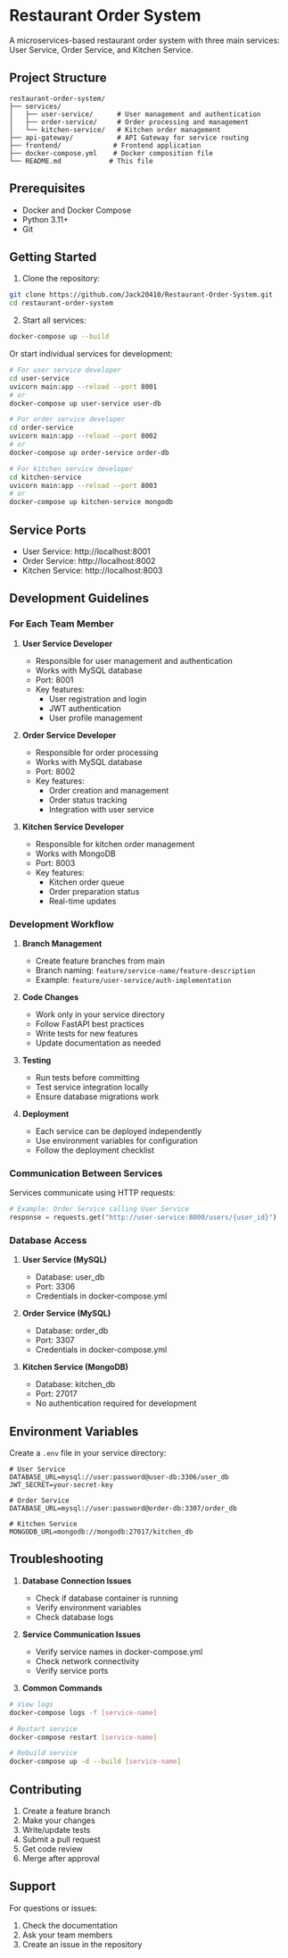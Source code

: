 # Restaurant Order System

A microservices-based restaurant order system with three main services: User Service, Order Service, and Kitchen Service.

## Project Structure

```
restaurant-order-system/
├── services/
│   ├── user-service/      # User management and authentication
│   ├── order-service/     # Order processing and management
│   └── kitchen-service/   # Kitchen order management
├── api-gateway/           # API Gateway for service routing
├── frontend/             # Frontend application
├── docker-compose.yml    # Docker composition file
└── README.md            # This file
```

## Prerequisites

- Docker and Docker Compose
- Python 3.11+
- Git

## Getting Started

1. Clone the repository:
```bash
git clone https://github.com/Jack20410/Restaurant-Order-System.git
cd restaurant-order-system
```

2. Start all services:
```bash
docker-compose up --build
```

Or start individual services for development:

```bash
# For user service developer 
cd user-service
uvicorn main:app --reload --port 8001
# or
docker-compose up user-service user-db

# For order service developer
cd order-service
uvicorn main:app --reload --port 8002
# or
docker-compose up order-service order-db

# For kitchen service developer
cd kitchen-service
uvicorn main:app --reload --port 8003
# or
docker-compose up kitchen-service mongodb
```

## Service Ports

- User Service: http://localhost:8001
- Order Service: http://localhost:8002
- Kitchen Service: http://localhost:8003

## Development Guidelines

### For Each Team Member

1. **User Service Developer**
   - Responsible for user management and authentication
   - Works with MySQL database
   - Port: 8001
   - Key features:
     - User registration and login
     - JWT authentication
     - User profile management

2. **Order Service Developer**
   - Responsible for order processing
   - Works with MySQL database
   - Port: 8002
   - Key features:
     - Order creation and management
     - Order status tracking
     - Integration with user service

3. **Kitchen Service Developer**
   - Responsible for kitchen order management
   - Works with MongoDB
   - Port: 8003
   - Key features:
     - Kitchen order queue
     - Order preparation status
     - Real-time updates

### Development Workflow

1. **Branch Management**
   - Create feature branches from main
   - Branch naming: `feature/service-name/feature-description`
   - Example: `feature/user-service/auth-implementation`

2. **Code Changes**
   - Work only in your service directory
   - Follow FastAPI best practices
   - Write tests for new features
   - Update documentation as needed

3. **Testing**
   - Run tests before committing
   - Test service integration locally
   - Ensure database migrations work

4. **Deployment**
   - Each service can be deployed independently
   - Use environment variables for configuration
   - Follow the deployment checklist

### Communication Between Services

Services communicate using HTTP requests:

```python
# Example: Order Service calling User Service
response = requests.get("http://user-service:8000/users/{user_id}")
```

### Database Access

1. **User Service (MySQL)**
   - Database: user_db
   - Port: 3306
   - Credentials in docker-compose.yml

2. **Order Service (MySQL)**
   - Database: order_db
   - Port: 3307
   - Credentials in docker-compose.yml

3. **Kitchen Service (MongoDB)**
   - Database: kitchen_db
   - Port: 27017
   - No authentication required for development

## Environment Variables

Create a `.env` file in your service directory:

```env
# User Service
DATABASE_URL=mysql://user:password@user-db:3306/user_db
JWT_SECRET=your-secret-key

# Order Service
DATABASE_URL=mysql://user:password@order-db:3307/order_db

# Kitchen Service
MONGODB_URL=mongodb://mongodb:27017/kitchen_db
```

## Troubleshooting

1. **Database Connection Issues**
   - Check if database container is running
   - Verify environment variables
   - Check database logs

2. **Service Communication Issues**
   - Verify service names in docker-compose.yml
   - Check network connectivity
   - Verify service ports

3. **Common Commands**
```bash
# View logs
docker-compose logs -f [service-name]

# Restart service
docker-compose restart [service-name]

# Rebuild service
docker-compose up -d --build [service-name]
```

## Contributing

1. Create a feature branch
2. Make your changes
3. Write/update tests
4. Submit a pull request
5. Get code review
6. Merge after approval

## Support

For questions or issues:
1. Check the documentation
2. Ask your team members
3. Create an issue in the repository
